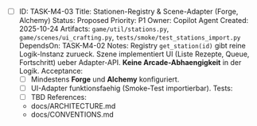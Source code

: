 - [ ] ID: TASK-M4-03
  Title: Stationen-Registry & Scene-Adapter (Forge, Alchemy)
  Status: Proposed
  Priority: P1
  Owner: Copilot Agent
  Created: 2025-10-24
  Artifacts: `game/util/stations.py`, `game/scenes/ui_crafting.py`, `tests/smoke/test_stations_import.py`
  DependsOn: TASK-M4-02
  Notes:
  Registry `get_station(id)` gibt reine Logik-Instanz zurueck. Szene implementiert UI (Liste Rezepte, Queue, Fortschritt) ueber Adapter-API. **Keine Arcade-Abhaengigkeit** in der Logik.
  Acceptance:
  - [ ] Mindestens **Forge** und **Alchemy** konfiguriert.
  - [ ] UI-Adapter funktionsfaehig (Smoke-Test importierbar).
  Tests:
  - [ ] TBD
  References:
  - docs/ARCHITECTURE.md
  - docs/CONVENTIONS.md
